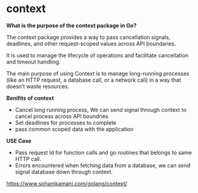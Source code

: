 # context

**What is the purpose of the context package in Go?**

The context package provides a way to pass cancellation signals, deadlines, and other request-scoped values across API boundaries.

It is used to manage the lifecycle of operations and facilitate cancellation and timeout handling.

The main purpose of using Context is to manage long-running processes (like an HTTP request, a database call, or a network call) in a way that doesn’t waste resources.

**Benifits of context**

- Cancel long running process, We can send signal through context to cancel process across API boundries
- Set deadlines for processes to complete
- pass common scoped data with the application

**USE Case**

- Pass request Id for function calls and go routines that belongs to same HTTP call.
- Errors encountered when fetching data from a database, we can send signal database down through context.


https://www.sohamkamani.com/golang/context/
